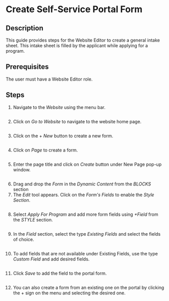# Create Self-Service Portal Form

## Description

This guide provides steps for the Website Editor to create a general intake sheet. This intake sheet is filled by the applicant while applying for a program.

## Prerequisites

The user must have a Website Editor role.

## Steps

1. Navigate to the _Website_ using the menu bar.

<figure><img src="../../../../.gitbook/assets/website-openg2p.png" alt=""><figcaption></figcaption></figure>

2. Click on _Go to Website_ to navigate to the website home page.

<figure><img src="../../../../.gitbook/assets/go-to-website-openg2p (1).png" alt=""><figcaption></figcaption></figure>

3. Click on the + _New_ button to create a new form.

<figure><img src="../../../../.gitbook/assets/custom-form (1).PNG" alt=""><figcaption></figcaption></figure>

4. Click on _Page_ to create a form.

<figure><img src="../../../../.gitbook/assets/page-form.png" alt=""><figcaption></figcaption></figure>

5. Enter the page title and click on _Create_ button under New Page pop-up window.

<figure><img src="../../../../.gitbook/assets/new-page.png" alt=""><figcaption></figcaption></figure>

6. Drag and drop the _Form_ in the _Dynamic Content_ from the _BLOCKS_ section
7. The _Edit_ tool appears. Click on the _Form's Fields_ to enable the _Style Section_.

<figure><img src="../../../../.gitbook/assets/drag-and-drop.png" alt=""><figcaption></figcaption></figure>

8. Select _Apply For Program_ and add more form fields using _+Field_ from the _STYLE_ section.

<figure><img src="../../../../.gitbook/assets/add-fields-in-form.png" alt=""><figcaption></figcaption></figure>

9. In the _Field_ section, select the type _Existing Fields_ and select the fields of choice.

<figure><img src="../../../../.gitbook/assets/add-existing-fields-in-form.png" alt=""><figcaption></figcaption></figure>

10. To add fields that are not available under Existing Fields, use the type _Custom Field_ and add desired fields.

<figure><img src="../../../../.gitbook/assets/custom-form-custom.png" alt=""><figcaption></figcaption></figure>

11. Click _Save_ to add the field to the portal form.

<figure><img src="../../../../.gitbook/assets/custom-result.PNG" alt=""><figcaption></figcaption></figure>

12. You can also create a form from an existing one on the portal by clicking the + sign on the menu and selecting the desired one.

<figure><img src="../../../../.gitbook/assets/edit-existing-form.png" alt=""><figcaption></figcaption></figure>
